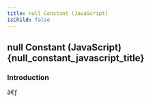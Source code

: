 ```yaml
---
title: null Constant (JavaScript)
isChild: false
---
```


## null Constant (JavaScript) {null_constant_javascript_title}

### Introduction 

 &acirc;&euro;&fnof;

